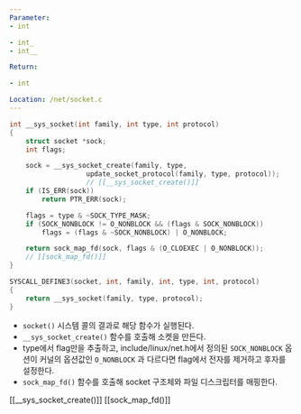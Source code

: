 ```yaml
---
Parameter:
- int

- int_
- int__

Return:

- int

Location: /net/socket.c
---
```

```c title=__sys_socket()
int __sys_socket(int family, int type, int protocol)
{
	struct socket *sock;
	int flags;

	sock = __sys_socket_create(family, type,
				   update_socket_protocol(family, type, protocol));
				   // [[__sys_socket_create()]]
	if (IS_ERR(sock))
		return PTR_ERR(sock);

	flags = type & ~SOCK_TYPE_MASK;
	if (SOCK_NONBLOCK != O_NONBLOCK && (flags & SOCK_NONBLOCK))
		flags = (flags & ~SOCK_NONBLOCK) | O_NONBLOCK;

	return sock_map_fd(sock, flags & (O_CLOEXEC | O_NONBLOCK));
	// [[sock_map_fd()]]
}
```

```c
SYSCALL_DEFINE3(socket, int, family, int, type, int, protocol)
{
	return __sys_socket(family, type, protocol);
}
```

 - `socket()` 시스템 콜의 결과로 해당 함수가 실행된다.
 - `__sys_socket_create()` 함수를 호출해 소켓을 만든다.
 - type에서 flag만을 추출하고, include/linux/net.h에서 정의된 `SOCK_NONBLOCK` 옵션이 커널의 옵션값인 `O_NONBLOCK` 과 다르다면 flag에서 전자를 제거하고 후자를 설정한다.
 - `sock_map_fd()` 함수를 호출해 socket 구조체와 파일 디스크립터를 매핑한다.

[[__sys_socket_create()]]
[[sock_map_fd()]]